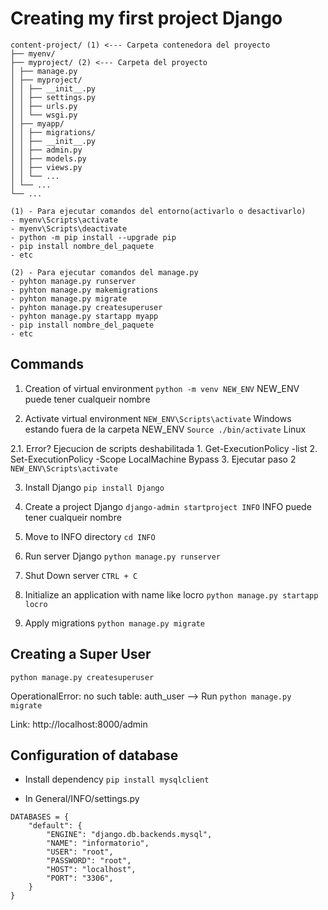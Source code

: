 # Creating my first project Django
```
content-project/ (1) <--- Carpeta contenedora del proyecto
├── myenv/
├── myproject/ (2) <--- Carpeta del proyecto
│ ├── manage.py
│ ├── myproject/
│ │ ├── __init__.py
│ │ ├── settings.py
│ │ ├── urls.py
│ │ └── wsgi.py
│ ├── myapp/
│ │ ├── migrations/
│ │ ├── __init__.py
│ │ ├── admin.py
│ │ ├── models.py
│ │ ├── views.py
│ │ └── ...
│ └── ...
└── ...

(1) - Para ejecutar comandos del entorno(activarlo o desactivarlo)
- myenv\Scripts\activate
- myenv\Scripts\deactivate
- python -m pip install --upgrade pip
- pip install nombre_del_paquete
- etc

(2) - Para ejecutar comandos del manage.py
- pyhton manage.py runserver
- pyhton manage.py makemigrations
- pyhton manage.py migrate
- pyhton manage.py createsuperuser
- pyhton manage.py startapp myapp
- pip install nombre_del_paquete
- etc
```
## Commands

1. Creation of virtual environment
`python -m venv NEW_ENV` NEW_ENV puede tener cualqueir nombre

2. Activate virtual environment
`NEW_ENV\Scripts\activate` Windows estando fuera de la carpeta NEW_ENV
`Source ./bin/activate` Linux

2.1. Error? Ejecucion de scripts deshabilitada
    1. Get-ExecutionPolicy -list
    2. Set-ExecutionPolicy -Scope LocalMachine Bypass
    3. Ejecutar paso 2 `NEW_ENV\Scripts\activate`

3. Install Django
`pip install Django`

4. Create a project Django
`django-admin startproject INFO` INFO puede tener cualqueir nombre

5. Move to INFO directory
`cd INFO`

6. Run server Django
`python manage.py runserver`

7. Shut Down server
`CTRL + C`

8. Initialize an application with name like locro
`python manage.py startapp locro`

9. Apply migrations
`python manage.py migrate`

## Creating a Super User
`python manage.py createsuperuser`

OperationalError: no such table: auth_user --> Run `python manage.py migrate`

Link: http://localhost:8000/admin

## Configuration of database

- Install dependency
`pip install mysqlclient`

- In General/INFO/settings.py
```
DATABASES = {
    "default": {
        "ENGINE": "django.db.backends.mysql",
        "NAME": "informatorio",
        "USER": "root",
        "PASSWORD": "root",
        "HOST": "localhost",
        "PORT": "3306",
    }
}
```


